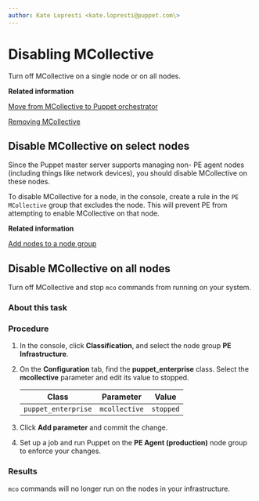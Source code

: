 ```yaml
---
author: Kate Lopresti <kate.lopresti@puppet.com\>
---
```


# Disabling MCollective

Turn off MCollective on a single node or on all nodes.

**Related information**  


[Move from MCollective to Puppet orchestrator](migrating_from_mcollective_to_orchestrator.md#)

[Removing MCollective](removing_mcollective.md)

## Disable MCollective on select nodes

Since the Puppet master server supports managing non- PE agent nodes \(including things like network devices\), you should disable MCollective on these nodes.

To disable MCollective for a node, in the console, create a rule in the `PE MCollective` group that excludes the node. This will prevent PE from attempting to enable MCollective on that node.

**Related information**  


[Add nodes to a node group](grouping_and_classifying_nodes.md#)

## Disable MCollective on all nodes

Turn off MCollective and stop `mco` commands from running on your system.

### About this task

### Procedure

1.  In the console, click **Classification**, and select the node group **PE Infrastructure**.

2.  On the **Configuration** tab, find the **puppet\_enterprise** class. Select the **mcollective** parameter and edit its value to stopped.

    |Class|Parameter|Value|
    |-----|---------|-----|
    |`puppet_enterprise`|`mcollective`|`stopped`|

3.  Click **Add parameter** and commit the change.

4.  Set up a job and run Puppet on the **PE Agent \(production\)** node group to enforce your changes.


### Results

`mco` commands will no longer run on the nodes in your infrastructure.

